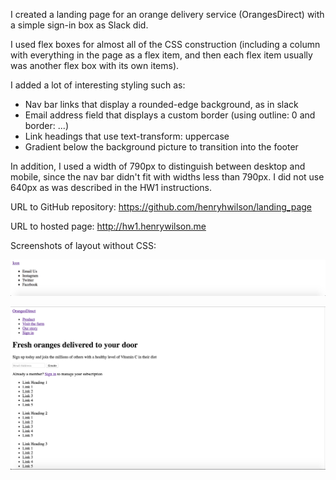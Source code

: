 I created a landing page for an orange delivery service (OrangesDirect) with a simple sign-in box as Slack did. 

I used flex boxes for almost all of the CSS construction (including a column with everything in the page as a flex item, and then each flex item usually was another flex box with its own items).

I added a lot of interesting styling such as:
- Nav bar links that display a rounded-edge background, as in slack
- Email address field that displays a custom border (using outline: 0 and border: ...)
- Link headings that use text-transform: uppercase
- Gradient below the background picture to transition into the footer

In addition, I used a width of 790px to distinguish between desktop and mobile, since the nav bar didn't fit with widths less than 790px. I did not use 640px as was described in the HW1 instructions.

URL to GitHub repository: https://github.com/henryhwilson/landing_page

URL to hosted page: http://hw1.henrywilson.me

Screenshots of layout without CSS:

![alt tag](screenshot_layout_1.png)

![alt tag](screenshot_layout_2.png)
